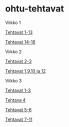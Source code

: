 # ohtu-tehtavat

Viikko 1

[Tehtavat 1-13](https://github.com/K123AsJ0k1/ohtu-2021-viikko1)

[Tehtavat 14-16](https://github.com/K123AsJ0k1/ohtu-tehtavat/tree/main/viikko1)

Viikko 2 

[Tehtavat 2-3](https://github.com/K123AsJ0k1/ohtu-2021-viikko1)

[Tehtavat 1,9,10 ja 12](https://github.com/K123AsJ0k1/ohtu-tehtavat/tree/main/viikko2)

Viikko 3

[Tehtavat 1-3](https://github.com/K123AsJ0k1/ohtu-tehtavat/tree/main/viikko3/tehtavat1-3)

[Tehtava 4](https://github.com/K123AsJ0k1/ohtu-tehtavat/tree/main/viikko3/tehtava4)

[Tehtavat 5-6](https://github.com/K123AsJ0k1/ohtu-tehtavat/tree/main/viikko3/tehtavat5-6)

[Tehtavat 7-11](https://github.com/K123AsJ0k1/ohtu-tehtavat/tree/main/viikko3/tehtavat7-11)






